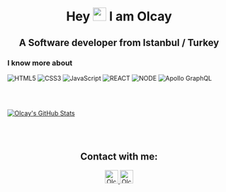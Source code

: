

<h1 align="center" > Hey  <img src="https://raw.githubusercontent.com/iampavangandhi/iampavangandhi/master/gifs/Hi.gif" width="30px"> I am Olcay </h1>
<h2 align="center">A Software developer from Istanbul / Turkey</h2>


### I know more about   </br>
![HTML5](https://img.shields.io/badge/-HTML5-000000?style=for-the-badge&logo=HTML5)
![CSS3](https://img.shields.io/badge/-CSS3-000000?style=for-the-badge&logo=CSS3)
![JavaScript](https://img.shields.io/badge/-JavaScript-000000?style=for-the-badge&logo=javascript)
![REACT](https://img.shields.io/badge/-react-000000?style=for-the-badge&logo=react) 
![NODE](https://img.shields.io/badge/-Node%20JS-000000?style=for-the-badge&logo)
![Apollo GraphQL](https://img.shields.io/badge/Apollo%20GraphQL-311C87?&style=for-the-badge&logo=Apollo%20GraphQL&logoColor=white)


<br/><br/>

[![Olcay's GitHub Stats](https://github-readme-stats.vercel.app/api?username=olcaykaplan&show_icons=true)](https://github.com/olcaykaplan)


<br><br>

<h2 align="center">Contact with me:</h2>
<p align="center">
  <a href="https://www.linkedin.com/in/olcay-kaplan/">
    <img src="https://www.vectorlogo.zone/logos/linkedin/linkedin-icon.svg" alt="Olcay Kaplan's LinkedIn Profile" height="30" width="30">
  </a>
  <a href="https://stackoverflow.com/users/6225969/olcay">
    <img src="https://www.vectorlogo.zone/logos/stackoverflow/stackoverflow-icon.svg" alt="Olcay Kaplan's Stack Overflow Profile" height="30" width="30">
  </a>  
</p>
